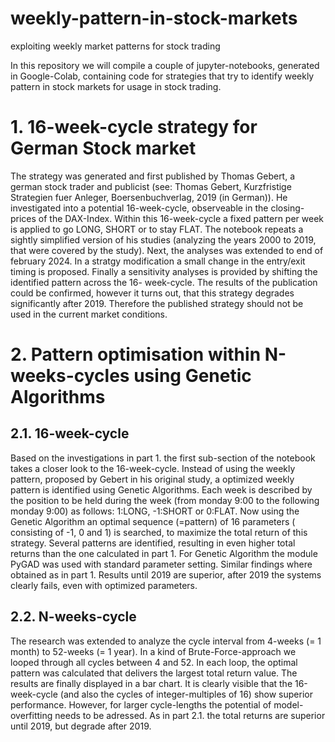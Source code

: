 # weekly-pattern-in-stock-markets
exploiting weekly market patterns for stock trading

In this repository we will compile a couple of jupyter-notebooks, generated in Google-Colab, containing code for strategies that try to identify weekly pattern in stock markets for usage in stock trading. 

# 1. 16-week-cycle strategy for German Stock market
The strategy was generated and first published by Thomas Gebert, a german stock trader and publicist (see: Thomas Gebert, Kurzfristige Strategien fuer Anleger, Boersenbuchverlag, 2019 (in German)).  He investigated into a potential 16-week-cycle, observeable in the closing-prices of the DAX-Index. Within this 16-week-cycle a fixed pattern per week is applied to go LONG, SHORT or to stay FLAT. The notebook repeats a sightly simplified version of his studies (analyzing the years 2000 to 2019, that were covered by the study). Next, the analyses was extended to end of february 2024. In a stratgy modification a small change in the entry/exit timing is proposed. Finally a sensitivity analyses is provided by shifting the identified pattern across the 16- week-cycle. 
The results of the publication could be confirmed, however it turns out, that this strategy degrades significantly after 2019. Therefore the published strategy should not be used in the current market conditions. 

# 2. Pattern optimisation within N-weeks-cycles using Genetic Algorithms
## 2.1. 16-week-cycle 
Based on the investigations in part 1. the first sub-section of the notebook takes a closer look to the 16-week-cycle. Instead of using the weekly pattern, proposed by Gebert in his original study, a optimized weekly pattern is identified using Genetic Algorithms. Each week is described by the position to be held during the week (from monday 9:00 to the following monday 9:00) as follows: 1:LONG, -1:SHORT or 0:FLAT. Now using the Genetic Algorithm an optimal sequence (=pattern) of 16 parameters ( consisting of -1, 0 and 1) is searched, to maximize the total return of this strategy. Several patterns are identified, resulting in even higher total returns than the one calculated in part 1. For Genetic Algorithm the module PyGAD was used with standard parameter setting. 
Similar findings where obtained as in part 1. Results until 2019 are superior, after 2019 the systems clearly fails, even with optimized parameters.  
## 2.2. N-weeks-cycle
The research was extended to analyze the cycle interval from 4-weeks (= 1 month) to 52-weeks (= 1 year). In a kind of Brute-Force-approach we looped through all cycles between 4 and 52. In each loop, the optimal pattern was calculated that delivers the largest total return value. The results are finally displayed in a bar chart. It is clearly visible that the 16-week-cycle (and also the cycles of integer-multiples of 16) show superior performance. However, for larger cycle-lengths the potential of model-overfitting needs to be adressed. As in part 2.1. the total returns are superior until 2019, but degrade after 2019.     
